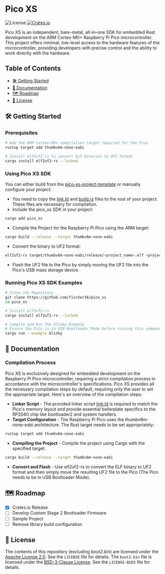 # Pico XS
![License](https://img.shields.io/badge/license-Apache%202.0-blue.svg) [![Crates.io](https://img.shields.io/crates/v/pico_xs.svg)](https://crates.io/crates/pico_xs)

Pico XS is an independent, bare-metal, all-in-one SDK for embedded Rust development on the ARM Cortex-M0+ Raspberry Pi Pico microcontroller. This project offers minimal, low-level access to the hardware features of the microcontroller, providing developers with precise control and the ability to work directly with the hardware.

## Table of Contents
- [🛠️ Getting Started](#getting-started)
- [📝 Documentation](#documentation)
- [🗺️ Roadmap](#roadmap)
- [📜 License](#license)

## 🛠️ Getting Started

### Prerequisites
```bash
# Add the ARM Cortex-M0+ compilation target required for the Pico
rustup target add thumbv6m-none-eabi

# Install elf2uf2-rs to convert ELF binaries to UF2 format
cargo install elf2uf2-rs --locked
```

### Using Pico XS SDK
You can either build from the [pico-xs-project-template](https://github.com/fischer36/pico-xs-project-template) or manually configure your project:
- You need to copy the [link.ld](./link.ld) and [build.rs](./build.rs) files to the root of your project. These files are necessary for compilation.
- Include the pico_xs SDK in your project:
```bash
cargo add pico_xs
```
- Compile the Project for the Raspberry Pi Pico using the ARM target:
```bash
cargo build --release --target thumbv6m-none-eabi
```
- Convert the binary to UF2 format:
```bash
elf2uf2-rs target/thumbv6m-none-eabi/release/<project_name>.elf <project_name>.uf2
```
- Flash the UF2 file to the Pico by simply moving the UF2 file into the Pico's USB mass storage device.

### Running Pico XS SDK Examples
```bash
# Clone the Repository
git clone https://github.com/fischer36/pico_xs
cd pico_xs

# Install elf2uf2-rs
cargo install elf2uf2-rs --locked

# Compile and Run the blinky Example
# Ensure the Pico is in USB Bootloader Mode before running this command.
cargo run --example blinky
```

## 📝 Documentation

### Compilation Process
Pico XS is exclusively designed for embedded development on the Raspberry Pi Pico microcontroller, requiring a strict compilation process in accordance with the microcontroller's specifications. Pico XS provides all the necessary compilation steps by default, requiring only the user to set the appropriate target. Here's an overview of the compilation steps:
- **Linker Script** - The provided linker script [link.ld](./link.ld) is required to match the Pico's memory layout and provide essential boilerplate specifics to the RP2040 chip like bootloader2 and system handlers.
- **Target Configuration** - The Raspberry Pi Pico uses the thumbv6m-none-eabi architecture. The Rust target needs to be set appropriately:
```bash
rustup target add thumbv6m-none-eabi
```
- **Compiling the Project** - Compile the project using Cargo with the specified target:
```bash
cargo build --release --target thumbv6m-none-eabi
```
- **Convert and Flash** - Use elf2uf2-rs to convert the ELF binary to UF2 format and then simply move the resulting UF2 file to the Pico (The Pico needs to be in USB Bootloader Mode).

## 🗺️ Roadmap
- [x] Crates.io Release
- [ ] Develop Custom Stage 2 Bootloader Firmware
- [ ] Sample Project
- [ ] Remove library build configuration

## 📜 License
The contents of this repository (excluding *boot2.bin*) are licensed under the [Apache License 2.0](LICENSE). See the `LICENSE` file for details. The `boot2.bin` file is licensed under the [BSD-3-Clause License](LICENSE-BSD3). See the `LICENSE-BSD3` file for details.


